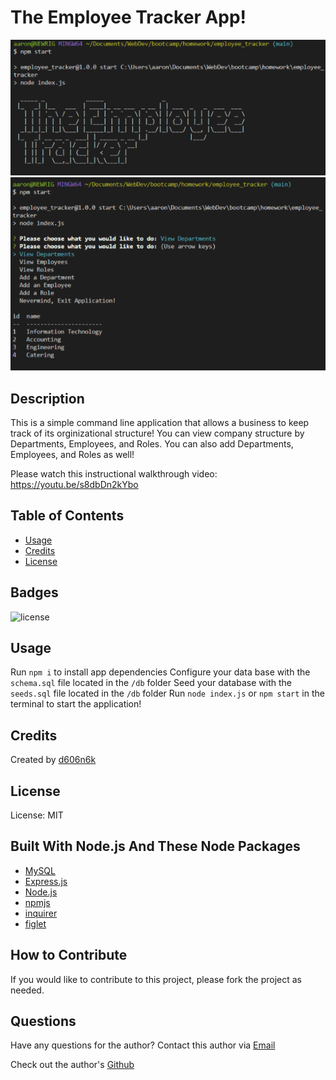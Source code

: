 # The Employee Tracker App!
![The Employee Tracker Screenshot Image 1](./assets/images/screenshot.png)
![The Employee Tracker Screenshot Image 2](./assets/images/screenshot2.png)

## Description
This is a simple command line application that allows a business to keep track of its orginizational structure! You can view company structure by Departments, Employees, and Roles. You can also add Departments, Employees, and Roles as well!

Please watch this instructional walkthrough video: https://youtu.be/s8dbDn2kYbo

## Table of Contents
- [Usage](#usage)
- [Credits](#credits)
- [License](#license)

## Badges
![license](https://img.shields.io/badge/license-MIT-blue)

    
## Usage
Run `npm i` to install app dependencies 
Configure your data base with the `schema.sql` file located in the `/db` folder
Seed your database with the `seeds.sql` file located in the `/db` folder
Run `node index.js` or `npm start` in the terminal to start the application!
    
## Credits
    
Created by [d606n6k](https://github.com/d606n6k)
    
## License
License: MIT

## Built With Node.js And These Node Packages
* [MySQL](https://www.mysql.com/)
* [Express.js](https://expressjs.com/)
* [Node.js](https://nodejs.org/en/)
* [npmjs](https://docs.npmjs.com/)
* [inquirer](https://www.npmjs.com/package/inquirer)
* [figlet](https://www.npmjs.com/package/figlet)


## How to Contribute
If you would like to contribute to this project, please fork the project as needed.

## Questions
Have any questions for the author? Contact this author via [Email](mailto:aaronlucht@gmail.com)

Check out the author's [Github](https://github.com/d606n6k)

